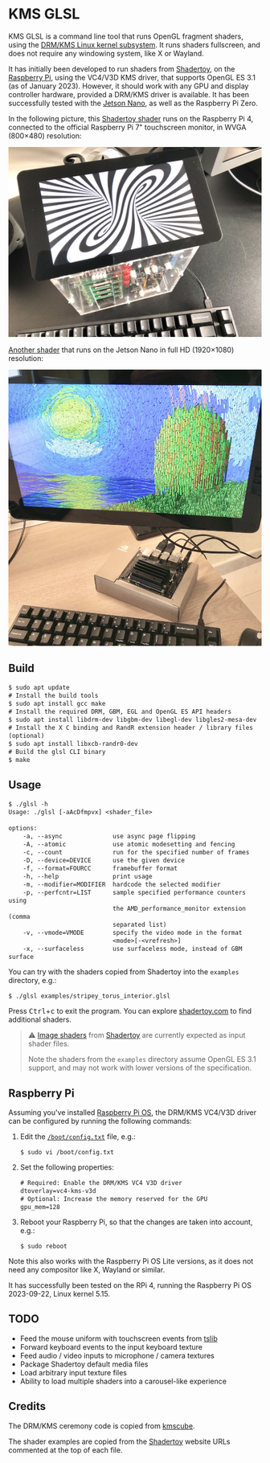 # KMS GLSL

KMS GLSL is a command line tool that runs OpenGL fragment shaders, using the [DRM/KMS Linux kernel subsystem](https://en.wikipedia.org/wiki/Direct_Rendering_Manager).
It runs shaders fullscreen, and does not require any windowing system, like X or Wayland.

It has initially been developed to run shaders from [Shadertoy](https://www.shadertoy.com), on the [Raspberry Pi](https://ttt.io/glsl-raspberry-pi), using the VC4/V3D KMS driver, that supports OpenGL ES 3.1 (as of January 2023).
However, it should work with any GPU and display controller hardware, provided a DRM/KMS driver is available.
It has been successfully tested with the [Jetson Nano](https://ttt.io/glsl-jetson-nano), as well as the Raspberry Pi Zero.

In the following picture, this [Shadertoy shader](https://www.shadertoy.com/view/MsX3Wj) runs on the Raspberry Pi 4, connected to the official Raspberry Pi 7" touchscreen monitor, in WVGA (800×480) resolution:

![A Shadertoy shader running on the Raspberry Pi 4](./raspberry_pi.jpg)

[Another shader](https://www.shadertoy.com/view/fstyD4) that runs on the Jetson Nano in full HD (1920×1080) resolution:

![A Shadertoy shader running on the Jetson Nano](./jetson_nano.jpg)

## Build

```shell
$ sudo apt update
# Install the build tools
$ sudo apt install gcc make
# Install the required DRM, GBM, EGL and OpenGL ES API headers
$ sudo apt install libdrm-dev libgbm-dev libegl-dev libgles2-mesa-dev
# Install the X C binding and RandR extension header / library files (optional)
$ sudo apt install libxcb-randr0-dev
# Build the glsl CLI binary
$ make
```

## Usage

```console
$ ./glsl -h
Usage: ./glsl [-aAcDfmpvx] <shader_file>

options:
    -a, --async              use async page flipping
    -A, --atomic             use atomic modesetting and fencing
    -c, --count              run for the specified number of frames
    -D, --device=DEVICE      use the given device
    -f, --format=FOURCC      framebuffer format
    -h, --help               print usage
    -m, --modifier=MODIFIER  hardcode the selected modifier
    -p, --perfcntr=LIST      sample specified performance counters using
                             the AMD_performance_monitor extension (comma
                             separated list)
    -v, --vmode=VMODE        specify the video mode in the format
                             <mode>[-<vrefresh>]
    -x, --surfaceless        use surfaceless mode, instead of GBM surface
```

You can try with the shaders copied from Shadertoy into the `examples` directory, e.g.:

```shell
$ ./glsl examples/stripey_torus_interior.glsl
```

Press <kbd>Ctrl</kbd>+<kbd>c</kbd> to exit the program.
You can explore [shadertoy.com](https://www.shadertoy.com) to find additional shaders.

> :warning: [Image shaders](https://www.shadertoy.com/howto#q1) from [Shadertoy](https://www.shadertoy.com/) are currently expected as input shader files.
>
> Note the shaders from the `examples` directory assume OpenGL ES 3.1 support, and may not work with lower versions of the specification.

## Raspberry Pi

Assuming you've installed [Raspberry Pi OS](https://www.raspberrypi.org/software/operating-systems), the DRM/KMS VC4/V3D driver can be configured by running the following commands:

1. Edit the [`/boot/config.txt`](https://www.raspberrypi.org/documentation/configuration/config-txt/) file, e.g.:

    ```shell
    $ sudo vi /boot/config.txt
    ```

2. Set the following properties:

    ```properties
    # Required: Enable the DRM/KMS VC4 V3D driver
    dtoverlay=vc4-kms-v3d
    # Optional: Increase the memory reserved for the GPU
    gpu_mem=128
    ```

3. Reboot your Raspberry Pi, so that the changes are taken into account, e.g.:

    ```shell
    $ sudo reboot
    ```

Note this also works with the Raspberry Pi OS Lite versions, as it does not need any compositor like X, Wayland or similar.

It has successfully been tested on the RPi 4, running the Raspberry Pi OS 2023-09-22, Linux kernel 5.15.

## TODO

- Feed the mouse uniform with touchscreen events from [tslib](http://www.tslib.org)
- Forward keyboard events to the input keyboard texture
- Feed audio / video inputs to microphone / camera textures
- Package Shadertoy default media files
- Load arbitrary input texture files
- Ability to load multiple shaders into a carousel-like experience

## Credits

The DRM/KMS ceremony code is copied from [kmscube](https://gitlab.freedesktop.org/mesa/kmscube/).

The shader examples are copied from the [Shadertoy](https://www.shadertoy.com) website URLs commented at the top of each file.

